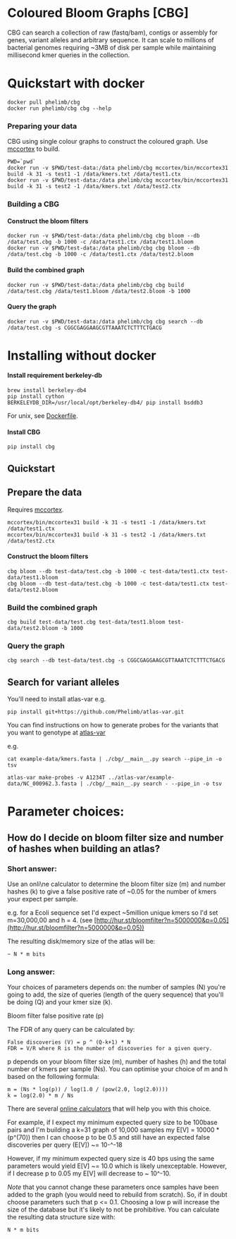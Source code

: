 # Coloured Bloom Graphs [CBG]
<!--[![Build Status](https://travis-ci.org/Phelimb/cbg.svg)](https://travis-ci.org/Phelimb/cbg)-->

CBG can search a collection of raw (fastq/bam), contigs or assembly for genes, variant alleles and arbitrary sequence. It can scale to millions of bacterial genomes requiring ~3MB of disk per sample while maintaining millisecond kmer queries in the collection.

# Quickstart with docker

	docker pull phelimb/cbg
	docker run phelimb/cbg cbg --help
	
### Preparing your data

CBG using single colour graphs to construct the coloured graph. 
Use [mccortex](https://github.com/mcveanlab/mccortex) to build. 
	
	PWD=`pwd`
	docker run -v $PWD/test-data:/data phelimb/cbg mccortex/bin/mccortex31 build -k 31 -s test1 -1 /data/kmers.txt /data/test1.ctx
	docker run -v $PWD/test-data:/data phelimb/cbg mccortex/bin/mccortex31 build -k 31 -s test2 -1 /data/kmers.txt /data/test2.ctx

### Building a CBG

#### Construct the bloom filters

	docker run -v $PWD/test-data:/data phelimb/cbg cbg bloom --db /data/test.cbg -b 1000 -c /data/test1.ctx /data/test1.bloom	
	docker run -v $PWD/test-data:/data phelimb/cbg cbg bloom --db /data/test.cbg -b 1000 -c /data/test1.ctx /data/test2.bloom	
#### Build the combined graph
	docker run -v $PWD/test-data:/data phelimb/cbg cbg build /data/test.cbg /data/test1.bloom /data/test2.bloom -b 1000

#### Query the graph
	docker run -v $PWD/test-data:/data phelimb/cbg cbg search --db /data/test.cbg -s CGGCGAGGAAGCGTTAAATCTCTTTCTGACG
	


# Installing without docker

#### Install requirement berkeley-db

	brew install berkeley-db4
	pip install cython
	BERKELEYDB_DIR=/usr/local/opt/berkeley-db4/ pip install bsddb3

For unix, see [Dockerfile](Dockerfile). 

#### Install CBG

	pip install cbg

## Quickstart

## Prepare the data

Requires [mccortex](github.com/mcveanlab/mccortex). 

	mccortex/bin/mccortex31 build -k 31 -s test1 -1 /data/kmers.txt /data/test1.ctx
	mccortex/bin/mccortex31 build -k 31 -s test2 -1 /data/kmers.txt /data/test2.ctx

#### Construct the bloom filters

	cbg bloom --db test-data/test.cbg -b 1000 -c test-data/test1.ctx test-data/test1.bloom
	cbg bloom --db test-data/test.cbg -b 1000 -c test-data/test1.ctx test-data/test2.bloom
	
### Build the combined graph

	cbg build test-data/test.cbg test-data/test1.bloom test-data/test2.bloom -b 1000

### Query the graph
	cbg search --db test-data/test.cbg -s CGGCGAGGAAGCGTTAAATCTCTTTCTGACG

	
## Search for variant alleles

You'll need to install atlas-var e.g.

	pip install git+https://github.com/Phelimb/atlas-var.git

You can find instructions on how to generate probes for the variants that you want to genotype at [atlas-var](https://github.com/Phelimb/atlas-var.git)

e.g.
	
	cat example-data/kmers.fasta | ./cbg/__main__.py search --pipe_in -o tsv

	atlas-var make-probes -v A1234T ../atlas-var/example-data/NC_000962.3.fasta | ./cbg/__main__.py search - --pipe_in -o tsv


# Parameter choices:


## How do I decide on bloom filter size and number of hashes when building an atlas? 

### Short answer:

Use an onli\ne calculator to determine the bloom filter size (m) and number hashes (k) to give a false positive rate of ~0.05 for the number of kmers your expect per sample. 

e.g. for a Ecoli sequence set I'd expect ~5million unique kmers so I'd set m=30,000,00 and h = 4. (see [http://hur.st/bloomfilter?n=5000000&p=0.05](http://hur.st/bloomfilter?n=5000000&p=0.05))

The resulting disk/memory size of the atlas will be:

	~ N * m bits 
	
### Long answer: 

Your choices of parameters depends on: the number of samples (N) you're going to add,  the size of queries (length of the query sequence) that you'll be doing (Q) and your kmer size (k). 

Bloom filter false positive rate (p)


The FDR of any query can be calculated by:

	False discoveries (V) = p ^ (Q-k+1) * N
	FDR = V/R where R is the number of discoveries for a given query. 

p depends on your bloom filter size (m), number of hashes (h) and the total number of kmers per sample (Ns). You can optimise your choice of m and h based on the following formula:

	m = (Ns * log(p)) / log(1.0 / (pow(2.0, log(2.0))))
	k = log(2.0) * m / Ns

There are several [online calculators](http://hur.st/bloomfilter?n=5000000&p=0.5) that will help you with this choice. 

For example, if I expect my minimum expected query size to be 100base pairs and I'm building a k=31 graph of 10,000 samples my E[V] = 10000 * (p^(70)) then I can choose p to be 0.5 and still have an expected false discoveries per query (E[V]) ~= 10-^-18

However, if my minimum expected query size is 40 bps using the same parameters would yield E[V] ~= 10.0 which is likely unexceptable. However, if I decrease p to 0.05 my E[V] will decrease to ~ 10^-10. 

*Note* that you cannot change these parameters once samples have been added to the graph (you would need to rebuild from scratch). So, if in doubt choose parameters such that p <= 0.1. Choosing a low p will increase the size of the database but it's likely to not be prohibitive. You can calculate the resulting data structure size with:
	
	N * m bits 

<!--
## Accessing underlying bitmatrix

To iterate through the rows in the bitmatrix you can use this simple python3 script:

`python3 script.py db`

	"""
	script.py  - Iterate through the BloomFilterMatrix rows
	"""
	
	import sys
	import bsddb3.db as db
	import bitarray
	def main():
	    infile = sys.argv[1]
	
	    in_db = db.DB()
	    in_db.set_cachesize(4,0)
	    in_db.open(infile, flags=db.DB_RDONLY)
	
	    for i in range(25*10**6):
	        key = str.encode(str(i))
	        val=bitarray.bitarray()
	        val.frombytes(in_db[key])
	        print(i,val)
	    in_db.close()
	
	main()

-->


